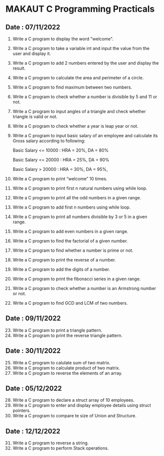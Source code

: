 # MAKAUT C Programming Practicals

## Date : 07/11/2022

1. Write a C program to display the word "welcome".
2. Write a C program to take a variable int and input the value from the user and display it.
3. Write a C program to add 2 numbers entered by the user and display the result.
4. Write a C program to calculate the area and perimeter of a circle.
5. Write a C program to find maximum between two numbers.
6. Write a C program to check whether a number is divisible by 5 and 11 or not.
7. Write a C program to input angles of a triangle and check whether triangle is valid or not.
8. Write a C program to check whether a year is leap year or not.
9. Write a C program to input basic salary of an employee and calculate its Gross salary according to following:

   Basic Salary <= 10000 : HRA = 20%, DA = 80%

   Basic Salary <= 20000 : HRA = 25%, DA = 90%

   Basic Salary > 20000 : HRA = 30%, DA = 95%,

10. Write a C program to print “welcome” 10 times.
11. Write a C program to print first n natural numbers using while loop.
12. Write a C program to print all the odd numbers in a given range.
13. Write a C program to add first n numbers using while loop.
14. Write a C program to print all numbers divisible by 3 or 5 in a given range.
15. Write a C program to add even numbers in a given range.
16. Write a C program to find the factorial of a given number.
17. Write a C program to find whether a number is prime or not.
18. Write a C program to print the reverse of a number.
19. Write a C program to add the digits of a number.
20. Write a C program to print the fibonacci series in a given range.
21. Write a C program to check whether a number is an Armstrong number or not.
22. Write a C program to find GCD and LCM of two numbers.

## Date : 09/11/2022

23. Write a C program to print a triangle pattern.
24. Write a C program to print the reverse triangle pattern.

## Date : 30/11/2022

25. Write a C program to calulate sum of two matrix.
26. Write a C program to calculate product of two matrix.
27. Write a C program to reverse the elements of an array.

## Date : 05/12/2022

28. Write a C program to declare a struct array of 10 employees.
29. Write a C program to enter and display employee details using struct pointers.
30. Write a C program to compare te size of Union and Structure.

## Date : 12/12/2022

31. Write a C program to reverse a string.
32. Write a C program to perform Stack operations.
